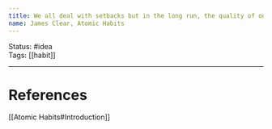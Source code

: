 ```yaml
---
title: We all deal with setbacks but in the long run, the quality of our lives often depends on the quality of our habits.
name: James Clear, Atomic Habits
---
```


Status: #idea  
Tags: [[habit]]

---
# References
[[Atomic Habits#Introduction]]